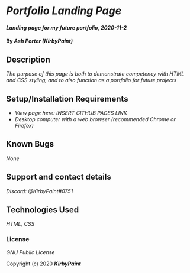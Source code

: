 # _Portfolio Landing Page_

#### _Landing page for my future portfolio, 2020-11-2_

#### By _**Ash Porter (KirbyPaint)**_

## Description

_The purpose of this page is both to demonstrate competency with HTML and CSS styling, and to also function as a portfolio for future projects_

## Setup/Installation Requirements

* _View page here: INSERT GITHUB PAGES LINK_
* _Desktop computer with a web browser (recommended Chrome or Firefox)_

## Known Bugs

_None_

## Support and contact details

_Discord: @KirbyPaint#0751_

## Technologies Used

_HTML, CSS_

### License

*GNU Public License*

Copyright (c) 2020 **_KirbyPaint_**